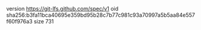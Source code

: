 version https://git-lfs.github.com/spec/v1
oid sha256:b3fa11bca40695e359bd95b28c7b77c981c93a70997a5b5aa84e557f60f976a3
size 731

